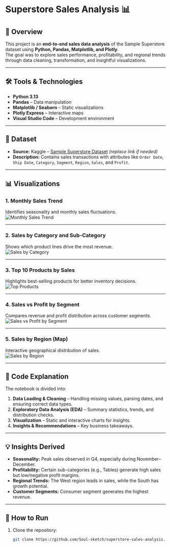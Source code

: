 # Superstore Sales Analysis 📊

## 📌 Overview
This project is an **end-to-end sales data analysis** of the Sample Superstore dataset using **Python, Pandas, Matplotlib, and Plotly**.  
The goal was to explore sales performance, profitability, and regional trends through data cleaning, transformation, and insightful visualizations.

---

## 🛠 Tools & Technologies
- **Python 3.13**
- **Pandas** – Data manipulation
- **Matplotlib / Seaborn** – Static visualizations
- **Plotly Express** – Interactive maps
- **Visual Studio Code** – Development environment

---

## 📂 Dataset
- **Source:** Kaggle – [Sample Superstore Dataset](https://www.kaggle.com/datasets/blank/sample-superstore) *(replace link if needed)*
- **Description:** Contains sales transactions with attributes like `Order Date`, `Ship Date`, `Category`, `Segment`, `Region`, `Sales`, and `Profit`.

---

## 📊 Visualizations

### 1. Monthly Sales Trend
Identifies seasonality and monthly sales fluctuations.  
![Monthly Sales Trend](images/monthly_sales_trend.png)

---

### 2. Sales by Category and Sub-Category
Shows which product lines drive the most revenue.  
![Sales by Category](images/sales_by_category.png)

---

### 3. Top 10 Products by Sales
Highlights best-selling products for better inventory decisions.  
![Top Products](images/top_products.png)

---

### 4. Sales vs Profit by Segment
Compares revenue and profit distribution across customer segments.  
![Sales vs Profit by Segment](images/sales_vs_profit_segment.png)

---

### 5. Sales by Region (Map)
Interactive geographical distribution of sales.  
![Sales by Region](images/sales_by_region_map.png)

---

## 📜 Code Explanation
The notebook is divided into:
1. **Data Loading & Cleaning** – Handling missing values, parsing dates, and ensuring correct data types.
2. **Exploratory Data Analysis (EDA)** – Summary statistics, trends, and distribution checks.
3. **Visualization** – Static and interactive charts for insights.
4. **Insights & Recommendations** – Key business takeaways.

---

## 💡 Insights Derived
- **Seasonality:** Peak sales observed in Q4, especially during November–December.
- **Profitability:** Certain sub-categories (e.g., Tables) generate high sales but low/negative profit margins.
- **Regional Trends:** The West region leads in sales, while the South has growth potential.
- **Customer Segments:** Consumer segment generates the highest revenue.

---

## 📌 How to Run
1. Clone the repository:
   ```bash
   git clone https://github.com/Soul-sketch/superstore-sales-analysis.git
